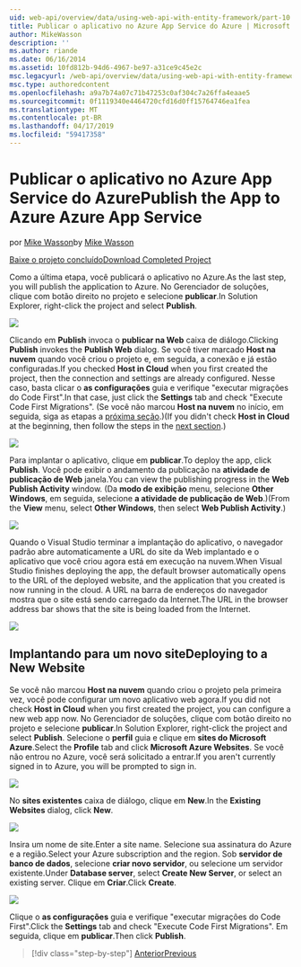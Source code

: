 ```yaml
---
uid: web-api/overview/data/using-web-api-with-entity-framework/part-10
title: Publicar o aplicativo no Azure App Service do Azure | Microsoft Docs
author: MikeWasson
description: ''
ms.author: riande
ms.date: 06/16/2014
ms.assetid: 10fd812b-94d6-4967-be97-a31ce9c45e2c
msc.legacyurl: /web-api/overview/data/using-web-api-with-entity-framework/part-10
msc.type: authoredcontent
ms.openlocfilehash: a9a7b74a07c71b47253c0af304c7a26ffa4eaae5
ms.sourcegitcommit: 0f1119340e4464720cfd16d0ff15764746ea1fea
ms.translationtype: MT
ms.contentlocale: pt-BR
ms.lasthandoff: 04/17/2019
ms.locfileid: "59417358"
---
```

# <a name="publish-the-app-to-azure-azure-app-service"></a><span data-ttu-id="1031c-102">Publicar o aplicativo no Azure App Service do Azure</span><span class="sxs-lookup"><span data-stu-id="1031c-102">Publish the App to Azure Azure App Service</span></span>

<span data-ttu-id="1031c-103">por [Mike Wasson](https://github.com/MikeWasson)</span><span class="sxs-lookup"><span data-stu-id="1031c-103">by [Mike Wasson](https://github.com/MikeWasson)</span></span>

[<span data-ttu-id="1031c-104">Baixe o projeto concluído</span><span class="sxs-lookup"><span data-stu-id="1031c-104">Download Completed Project</span></span>](https://github.com/MikeWasson/BookService)

<span data-ttu-id="1031c-105">Como a última etapa, você publicará o aplicativo no Azure.</span><span class="sxs-lookup"><span data-stu-id="1031c-105">As the last step, you will publish the application to Azure.</span></span> <span data-ttu-id="1031c-106">No Gerenciador de soluções, clique com botão direito no projeto e selecione **publicar**.</span><span class="sxs-lookup"><span data-stu-id="1031c-106">In Solution Explorer, right-click the project and select **Publish**.</span></span>

![](part-10/_static/image1.png)

<span data-ttu-id="1031c-107">Clicando em **Publish** invoca o **publicar na Web** caixa de diálogo.</span><span class="sxs-lookup"><span data-stu-id="1031c-107">Clicking **Publish** invokes the **Publish Web** dialog.</span></span> <span data-ttu-id="1031c-108">Se você tiver marcado **Host na nuvem** quando você criou o projeto e, em seguida, a conexão e já estão configuradas.</span><span class="sxs-lookup"><span data-stu-id="1031c-108">If you checked **Host in Cloud** when you first created the project, then the connection and settings are already configured.</span></span> <span data-ttu-id="1031c-109">Nesse caso, basta clicar o **as configurações** guia e verifique &quot;executar migrações do Code First&quot;.</span><span class="sxs-lookup"><span data-stu-id="1031c-109">In that case, just click the **Settings** tab and check &quot;Execute Code First Migrations&quot;.</span></span> <span data-ttu-id="1031c-110">(Se você não marcou **Host na nuvem** no início, em seguida, siga as etapas a [próxima seção](#new-website).)</span><span class="sxs-lookup"><span data-stu-id="1031c-110">(If you didn't check **Host in Cloud** at the beginning, then follow the steps in the [next section](#new-website).)</span></span>

[![](part-10/_static/image3.png)](part-10/_static/image2.png)

<span data-ttu-id="1031c-111">Para implantar o aplicativo, clique em **publicar**.</span><span class="sxs-lookup"><span data-stu-id="1031c-111">To deploy the app, click **Publish**.</span></span> <span data-ttu-id="1031c-112">Você pode exibir o andamento da publicação na **atividade de publicação de Web** janela.</span><span class="sxs-lookup"><span data-stu-id="1031c-112">You can view the publishing progress in the **Web Publish Activity** window.</span></span> <span data-ttu-id="1031c-113">(Da **modo de exibição** menu, selecione **Other Windows**, em seguida, selecione **a atividade de publicação de Web**.)</span><span class="sxs-lookup"><span data-stu-id="1031c-113">(From the **View** menu, select **Other Windows**, then select **Web Publish Activity**.)</span></span>

![](part-10/_static/image4.png)

<span data-ttu-id="1031c-114">Quando o Visual Studio terminar a implantação do aplicativo, o navegador padrão abre automaticamente a URL do site da Web implantado e o aplicativo que você criou agora está em execução na nuvem.</span><span class="sxs-lookup"><span data-stu-id="1031c-114">When Visual Studio finishes deploying the app, the default browser automatically opens to the URL of the deployed website, and the application that you created is now running in the cloud.</span></span> <span data-ttu-id="1031c-115">A URL na barra de endereços do navegador mostra que o site está sendo carregado da Internet.</span><span class="sxs-lookup"><span data-stu-id="1031c-115">The URL in the browser address bar shows that the site is being loaded from the Internet.</span></span>

[![](part-10/_static/image6.png)](part-10/_static/image5.png)

<a id="new-website"></a>
## <a name="deploying-to-a-new-website"></a><span data-ttu-id="1031c-116">Implantando para um novo site</span><span class="sxs-lookup"><span data-stu-id="1031c-116">Deploying to a New Website</span></span>

<span data-ttu-id="1031c-117">Se você não marcou **Host na nuvem** quando criou o projeto pela primeira vez, você pode configurar um novo aplicativo web agora.</span><span class="sxs-lookup"><span data-stu-id="1031c-117">If you did not check **Host in Cloud** when you first created the project, you can configure a new web app now.</span></span> <span data-ttu-id="1031c-118">No Gerenciador de soluções, clique com botão direito no projeto e selecione **publicar**.</span><span class="sxs-lookup"><span data-stu-id="1031c-118">In Solution Explorer, right-click the project and select **Publish**.</span></span> <span data-ttu-id="1031c-119">Selecione o **perfil** guia e clique em **sites do Microsoft Azure**.</span><span class="sxs-lookup"><span data-stu-id="1031c-119">Select the **Profile** tab and click **Microsoft Azure Websites**.</span></span> <span data-ttu-id="1031c-120">Se você não entrou no Azure, você será solicitado a entrar.</span><span class="sxs-lookup"><span data-stu-id="1031c-120">If you aren't currently signed in to Azure, you will be prompted to sign in.</span></span>

[![](part-10/_static/image8.png)](part-10/_static/image7.png)

<span data-ttu-id="1031c-121">No **sites existentes** caixa de diálogo, clique em **New**.</span><span class="sxs-lookup"><span data-stu-id="1031c-121">In the **Existing Websites** dialog, click **New**.</span></span>

![](part-10/_static/image9.png)

<span data-ttu-id="1031c-122">Insira um nome de site.</span><span class="sxs-lookup"><span data-stu-id="1031c-122">Enter a site name.</span></span> <span data-ttu-id="1031c-123">Selecione sua assinatura do Azure e a região.</span><span class="sxs-lookup"><span data-stu-id="1031c-123">Select your Azure subscription and the region.</span></span> <span data-ttu-id="1031c-124">Sob **servidor de banco de dados**, selecione **criar novo servidor**, ou selecione um servidor existente.</span><span class="sxs-lookup"><span data-stu-id="1031c-124">Under **Database server**, select **Create New Server**, or select an existing server.</span></span> <span data-ttu-id="1031c-125">Clique em **Criar**.</span><span class="sxs-lookup"><span data-stu-id="1031c-125">Click **Create**.</span></span>

[![](part-10/_static/image11.png)](part-10/_static/image10.png)

<span data-ttu-id="1031c-126">Clique o **as configurações** guia e verifique &quot;executar migrações do Code First&quot;.</span><span class="sxs-lookup"><span data-stu-id="1031c-126">Click the **Settings** tab and check &quot;Execute Code First Migrations&quot;.</span></span> <span data-ttu-id="1031c-127">Em seguida, clique em **publicar**.</span><span class="sxs-lookup"><span data-stu-id="1031c-127">Then click **Publish**.</span></span>

> [!div class="step-by-step"]
> [<span data-ttu-id="1031c-128">Anterior</span><span class="sxs-lookup"><span data-stu-id="1031c-128">Previous</span></span>](part-9.md)
